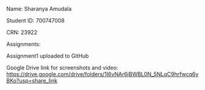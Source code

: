Name: Sharanya Amudala

Student ID: 700747008

CRN: 23922

Assignments:

Assignment1 uploaded to GitHub

Google Drive link for screenshots and video: https://drive.google.com/drive/folders/1I6vNAr6jBWBL0N_5NLqC9hrfwcq6yBKo?usp=share_link

